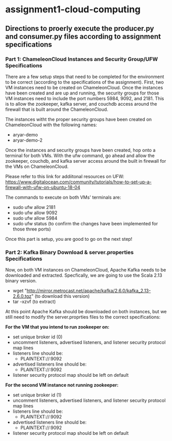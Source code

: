 # assignment1-cloud-computing

## Directions to proerly execute the producer.py and consumer.py files according to assignment specifications

### Part 1: ChameleonCloud Instances and Security Group/UFW Specifications
There are a few setup steps that need to be completed for the environment to be correct (according to the specifications of the assignment). First, two VM instances need to be created on ChameleonCloud. Once the instances have been created and are up and running, the security groups for those VM instances need to include the port numbers 5984, 9092, and 2181. This is to allow the zookeeper, kafka server, and couchdb access around the firewall that is built around the ChameleonCloud. 

The instances witht the proper security groups have been created on ChameleonCloud with the following names:
* aryar-demo
* aryar-demo-2

Once the instances and security groups have been created, hop onto a terminal for both VMs. With the ufw command, go ahead and allow the zookeeper, couchdb, and kafka server access around the built in firewall for the VMs on ChameleonCloud.

Please refer to this link for addiitonal resources on UFW: https://www.digitalocean.com/community/tutorials/how-to-set-up-a-firewall-with-ufw-on-ubuntu-18-04

The commands to execute on both VMs' terminals are:
* sudo ufw allow 2181 
* sudo ufw allow 9092
* sudo ufw allow 5984
* sudo ufw status (to confirm the changes have been implemented for those three ports)

Once this part is setup, you are good to go on the next step!

### Part 2: Kafka Binary Download & server.properties Specifications
Now, on both VM instances on ChameleonCloud, Apache Kafka needs to be downloaded and extracted. Specfically, we are going to use the Scala 2.13 binary version. 

* wget "http://mirror.metrocast.net/apache/kafka/2.6.0/kafka_2.13-2.6.0.tgz" (to download this version)
* tar -xzvf <downloaded kafka folder from above step> (to extract)

At this point Apache Kafka should be downloaded on both instances, but we still need to modify the server.proprties files to the correct specifications:

 **For the VM that you intend to run zookeeper on:**
 * set unique broker id (0)
 * uncomment listeners, advertised listeners, and listener security protocol map lines
 * listeners line should be: 
   * PLAINTEXT://:9092
 * advertised listeners line should be:
   * PLAINTEXT://<floating-point-ip-address-of-current-instance>:9092
 * listener security protocol map should be left on default

 **For the second VM instance not running zookeeper:**
 * set unique broker id (1)
 * uncomment listeners, advertised listeners, and listener security protocol map lines
 * listeners line should be: 
   * PLAINTEXT://:9092
 * advertised listeners line should be:
   * PLAINTEXT://<floating-point-ip-address-of-current-instance>:9092
 * listener security protocol map should be left on default


